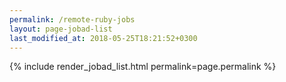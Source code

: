 ```yaml
---
permalink: /remote-ruby-jobs
layout: page-jobad-list
last_modified_at: 2018-05-25T18:21:52+0300
---
```

{% include render_jobad_list.html permalink=page.permalink %}
